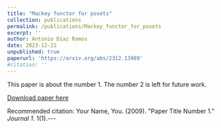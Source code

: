 ```yaml
---
title: "Mackey functor for posets"
collection: publications
permalink: /publications/Mackey_functor_for_posets
excerpt: ''
author: Antonio Díaz Ramos
date: 2023-12-22
unpublished: true
paperurl: 'https://arxiv.org/abs/2312.13989'
#citation: ''
---
```


This paper is about the number 1. The number 2 is left for future work.

[Download paper here](http://academicpages.github.io/files/paper1.pdf)

Recommended citation: Your Name, You. (2009). "Paper Title Number 1." <i>Journal 1</i>. 1(1).---
